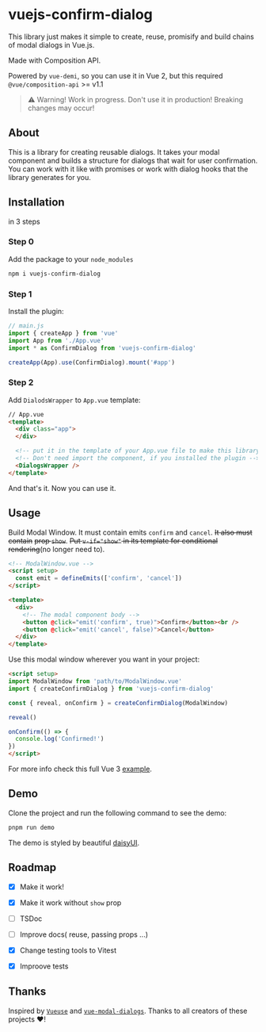# vuejs-confirm-dialog

This library just makes it simple to create, reuse, promisify and build chains of modal dialogs in Vue.js.

Made with Composition API.

Powered by `vue-demi`, so you can use it in Vue 2, but this required `@vue/composition-api` >= v1.1

> ⚠️  Warning! Work in progress. Don't use it in production! Breaking changes may occur!

## About

This is a library for creating reusable dialogs. It takes your modal component and builds a structure for dialogs that wait for user confirmation. You can work with it like with promises or work with dialog hooks that the library generates for you.

## Installation

in 3 steps

### Step 0

Add the package to your `node_modules`

```bash
npm i vuejs-confirm-dialog
```

### Step 1

Install the plugin:

```js
// main.js
import { createApp } from 'vue'
import App from './App.vue'
import * as ConfirmDialog from 'vuejs-confirm-dialog'

createApp(App).use(ConfirmDialog).mount('#app')
```

### Step 2

Add `DialodsWrapper` to `App.vue` template:

```html
// App.vue
<template>
  <div class="app">
  </div>

  <!-- put it in the template of your App.vue file to make this library work -->
  <!-- Don't need import the component, if you installed the plugin -->
  <DialogsWrapper />
</template>
```

And that's it. Now you can use it.

## Usage

Build Modal Window. It must contain emits `confirm` and `cancel`. ~~It also must contain~~ ~~prop `show`~~. ~~Put `v-if="show"` in its template for conditional rendering~~(no longer need to).

```html
<!-- ModalWindow.vue -->
<script setup>
  const emit = defineEmits(['confirm', 'cancel'])
</script>

<template>
  <div>
    <!-- The modal component body -->
    <button @click="emit('confirm', true)">Confirm</button><br />
    <button @click="emit('cancel', false)">Cancel</button>
  </div>
</template>
```

Use this modal window wherever you want in your project:

```html
<script setup>
import ModalWindow from 'path/to/ModalWindow.vue'
import { createConfirmDialog } from 'vuejs-confirm-dialog'

const { reveal, onConfirm } = createConfirmDialog(ModalWindow)

reveal()

onConfirm(() => {
  console.log('Confirmed!')
})
</script>
```

For more info check this full Vue 3 [example](https://github.com/harmyderoman/vuejs-confirm-dialog/blob/main/demos/vue3).

## Demo

Clone the project and run the following command to see the demo:

```bash
pnpm run demo
```

The demo is styled by beautiful [daisyUI](https://daisyui.com/).

## Roadmap

*   [x] Make it work!

*   [x] Make it work without `show` prop

*   [ ] TSDoc

*   [ ] Improve docs( reuse, passing props ...)

*   [x] Change testing tools to Vitest

*   [x] Improove tests


## Thanks

Inspired by [`Vueuse`](https://github.com/vueuse/vueuse) and [`vue-modal-dialogs`](https://github.com/hjkcai/vue-modal-dialogs). Thanks to all creators of these projects ❤️!
